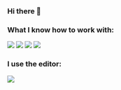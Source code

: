 ### Hi there 👋

### What I know how to work with:

<img src="https://img.shields.io/badge/html-a1a1a1?style=for-the-badge&logo=html5&logoColor=#FF4500"/> <img src="https://img.shields.io/badge/css-1a1a1a?style=for-the-badge&logo=css3&logoColor=blue"/> <img src="https://img.shields.io/badge/github-1a1a1a?style=for-the-badge&logo=github&logoColor=white"/> <img src="https://img.shields.io/badge/figma-1a1a1a?style=for-the-badge&logo=figma&logoColor=Green"/>

### I use the editor:
<img src="https://img.shields.io/badge/sublime-black?style=for-the-badge&logo=sublimetext&logoColor=#FF9800"/>
